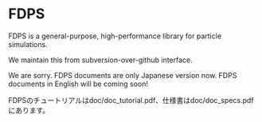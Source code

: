 # FDPS

FDPS is a general-purpose, high-performance library for particle
simulations.

We maintain this from subversion-over-github interface.

We are sorry. FDPS documents are only Japanese version now. FDPS
documents in English will be coming soon!

FDPSのチュートリアルはdoc/doc_tutorial.pdf、仕様書はdoc/doc_specs.pdf
にあります。
